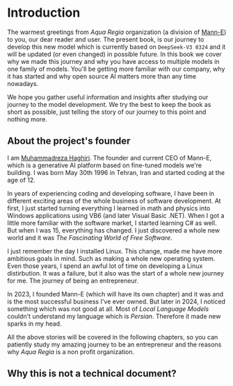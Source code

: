 # Introduction

The warmest greetings from _Aqua Regia_ organization (a division of [Mann-E](https://mann-e.com)) to you, our dear reader and user. The present book, is our journey to develop this new model which is currently based on `DeepSeek-V3 0324` and it will be updated (or even changed) in possible future. In this book we cover why we made this journey and why you have access to multiple models in one family of models. You'll be getting more familiar with our company, why it has started and why open source AI matters more than any time nowadays. 

We hope you gather useful information and insights after studying our journey to the model development. We try the best to keep the book as short as possible, just telling the story of our journey to this point and nothing more.

## About the project's founder

I am [Muhammadreza Haghiri](https://haghiri75.com/en). The founder and current CEO of Mann-E, which is a generative AI platform based on fine-tuned models we're building. I was born May 30th 1996 in Tehran, Iran and started coding at the age of 12. 

In years of experiencing coding and developing software, I have been in different exciting areas of the whole business of software development. At first, I just started turning everything I learned in math and physics into Windows applications using VB6 (and later Visual Basic .NET). When I got a little more familiar with the software market, I started learning C# as well. But when I was 15, everything has changed. I just discovered a whole new world and it was _The Fascinating World of Free Software_. 

I just remember the day I installed Linux. This change, made me have more ambitious goals in mind. Such as making a whole new operating system. Even those years, I spend an awful lot of time on developing a Linux distirbution. It was a failure, but it also was the start of a whole new journey for me. The journey of being an entrepreneur. 

In 2023, I founded Mann-E (which will have its own chapter) and it was and is the most successful business I've ever owned. But later in 2024, I noticed something which was not good at all. Most of _Local Language Models_ couldn't understand my language which is _Persian_. Therefore it made new sparks in my head. 

All the above stories will be covered in the following chapters, so you can patiently study my amazing journey to be an entrepreneur and the reasons why _Aqua Regia_ is a non profit organization. 

## Why this is not a technical document?